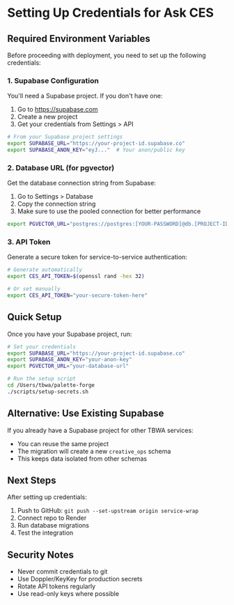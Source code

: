 # Setting Up Credentials for Ask CES

## Required Environment Variables

Before proceeding with deployment, you need to set up the following credentials:

### 1. Supabase Configuration

You'll need a Supabase project. If you don't have one:
1. Go to https://supabase.com
2. Create a new project
3. Get your credentials from Settings > API

```bash
# From your Supabase project settings
export SUPABASE_URL="https://your-project-id.supabase.co"
export SUPABASE_ANON_KEY="eyJ..."  # Your anon/public key
```

### 2. Database URL (for pgvector)

Get the database connection string from Supabase:
1. Go to Settings > Database
2. Copy the connection string
3. Make sure to use the pooled connection for better performance

```bash
export PGVECTOR_URL="postgres://postgres:[YOUR-PASSWORD]@db.[PROJECT-ID].supabase.co:5432/postgres"
```

### 3. API Token

Generate a secure token for service-to-service authentication:

```bash
# Generate automatically
export CES_API_TOKEN=$(openssl rand -hex 32)

# Or set manually
export CES_API_TOKEN="your-secure-token-here"
```

## Quick Setup

Once you have your Supabase project, run:

```bash
# Set your credentials
export SUPABASE_URL="https://your-project-id.supabase.co"
export SUPABASE_ANON_KEY="your-anon-key"
export PGVECTOR_URL="your-database-url"

# Run the setup script
cd /Users/tbwa/palette-forge
./scripts/setup-secrets.sh
```

## Alternative: Use Existing Supabase

If you already have a Supabase project for other TBWA services:
- You can reuse the same project
- The migration will create a new `creative_ops` schema
- This keeps data isolated from other schemas

## Next Steps

After setting up credentials:
1. Push to GitHub: `git push --set-upstream origin service-wrap`
2. Connect repo to Render
3. Run database migrations
4. Test the integration

## Security Notes

- Never commit credentials to git
- Use Doppler/KeyKey for production secrets
- Rotate API tokens regularly
- Use read-only keys where possible